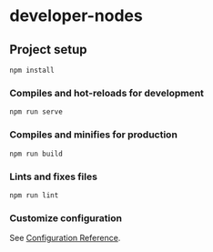 # developer-nodes

## Project setup
``
npm install
``

### Compiles and hot-reloads for development
```
npm run serve
```

### Compiles and minifies for production
````
npm run build
````

### Lints and fixes files
```
npm run lint
```

### Customize configuration
See [Configuration Reference](https://cli.vuejs.org/config/).
